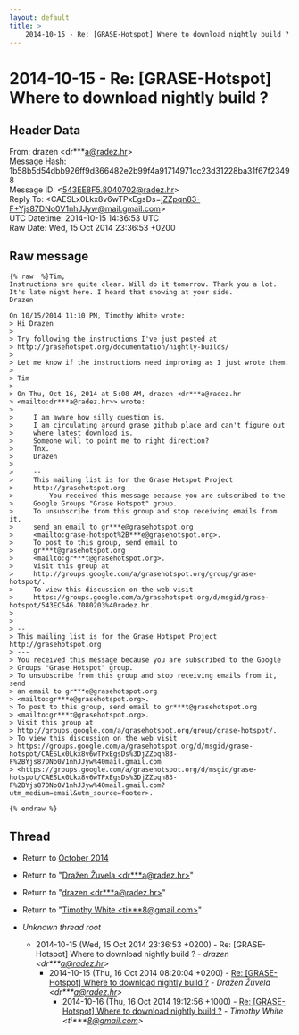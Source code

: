 ```yaml
---
layout: default
title: >
    2014-10-15 - Re: [GRASE-Hotspot] Where to download nightly build ?
---
```


# 2014-10-15 - Re: [GRASE-Hotspot] Where to download nightly build ?

## Header Data

From: drazen \<dr***a@radez.hr\><br>
Message Hash: 1b58b5d54dbb926ff9d366482e2b99f4a91714971cc23d31228ba31f67f23498<br>
Message ID: \<543EE8F5.8040702@radez.hr\><br>
Reply To:  \<CAESLx0Lkx8v6wTPxEgsDs=jZZpqn83-F+Yjs87DNo0V1nhJJyw@mail.gmail.com\><br>
UTC Datetime: 2014-10-15 14:36:53 UTC<br>
Raw Date: Wed, 15 Oct 2014 23:36:53 +0200<br>

## Raw message

```
{% raw  %}Tim,
Instructions are quite clear. Will do it tomorrow. Thank you a lot.
It's late night here. I heard that snowing at your side.
Drazen

On 10/15/2014 11:10 PM, Timothy White wrote:
> Hi Drazen
>
> Try following the instructions I've just posted at 
> http://grasehotspot.org/documentation/nightly-builds/
>
> Let me know if the instructions need improving as I just wrote them.
>
> Tim
>
> On Thu, Oct 16, 2014 at 5:08 AM, drazen <dr***a@radez.hr 
> <mailto:dr***a@radez.hr>> wrote:
>
>     I am aware how silly question is.
>     I am circulating around grase github place and can't figure out
>     where latest download is.
>     Someone will to point me to right direction?
>     Tnx.
>     Drazen
>
>     -- 
>     This mailing list is for the Grase Hotspot Project
>     http://grasehotspot.org
>     --- You received this message because you are subscribed to the
>     Google Groups "Grase Hotspot" group.
>     To unsubscribe from this group and stop receiving emails from it,
>     send an email to gr***e@grasehotspot.org
>     <mailto:grase-hotspot%2B***e@grasehotspot.org>.
>     To post to this group, send email to
>     gr***t@grasehotspot.org
>     <mailto:gr***t@grasehotspot.org>.
>     Visit this group at
>     http://groups.google.com/a/grasehotspot.org/group/grase-hotspot/.
>     To view this discussion on the web visit
>     https://groups.google.com/a/grasehotspot.org/d/msgid/grase-hotspot/543EC646.7080203%40radez.hr.
>
>
> -- 
> This mailing list is for the Grase Hotspot Project http://grasehotspot.org
> ---
> You received this message because you are subscribed to the Google 
> Groups "Grase Hotspot" group.
> To unsubscribe from this group and stop receiving emails from it, send 
> an email to gr***e@grasehotspot.org 
> <mailto:gr***e@grasehotspot.org>.
> To post to this group, send email to gr***t@grasehotspot.org 
> <mailto:gr***t@grasehotspot.org>.
> Visit this group at 
> http://groups.google.com/a/grasehotspot.org/group/grase-hotspot/.
> To view this discussion on the web visit 
> https://groups.google.com/a/grasehotspot.org/d/msgid/grase-hotspot/CAESLx0Lkx8v6wTPxEgsDs%3DjZZpqn83-F%2BYjs87DNo0V1nhJJyw%40mail.gmail.com 
> <https://groups.google.com/a/grasehotspot.org/d/msgid/grase-hotspot/CAESLx0Lkx8v6wTPxEgsDs%3DjZZpqn83-F%2BYjs87DNo0V1nhJJyw%40mail.gmail.com?utm_medium=email&utm_source=footer>.

{% endraw %}
```

## Thread

+ Return to [October 2014](/archive/2014/10)

+ Return to "[Dražen Žuvela <dr***a<span>@</span>radez.hr>](/authors/dr___a_at_radez_hr)"
+ Return to "[drazen <dr***a<span>@</span>radez.hr>](/authors/dr___a_at_radez_hr)"
+ Return to "[Timothy White <ti***8<span>@</span>gmail.com>](/authors/ti___8_at_gmail_com)"

+ _Unknown thread root_
  + 2014-10-15 (Wed, 15 Oct 2014 23:36:53 +0200) - Re: [GRASE-Hotspot] Where to download nightly build ? - _drazen \<dr***a@radez.hr\>_
    + 2014-10-15 (Thu, 16 Oct 2014 08:20:04 +0200) - [Re: [GRASE-Hotspot] Where to download nightly build ?](/archive/2014/10/a4c91b24383efe46ef4b8c99c642a9e5ee5d2379f7a88ffe612dee3797a69afa) - _Dražen Žuvela \<dr***a@radez.hr\>_
      + 2014-10-16 (Thu, 16 Oct 2014 19:12:56 +1000) - [Re: [GRASE-Hotspot] Where to download nightly build ?](/archive/2014/10/164b1ce2f58bebbef6c608e4d6ee305a10f0ebd46e3f4dd6633b0823176433c0) - _Timothy White \<ti***8@gmail.com\>_

